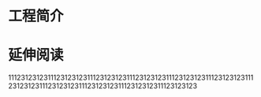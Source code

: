# 工程简介



# 延伸阅读
1112312312311123123123111231231231112312312311123123123111231231231112312312311123123123111231231231112312312311123123123

